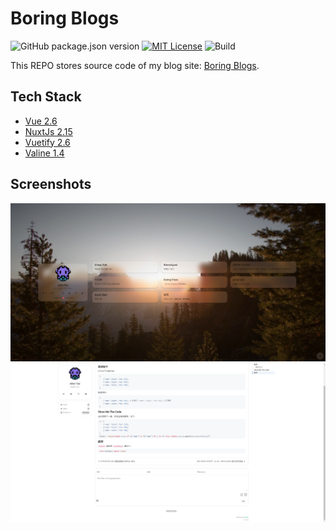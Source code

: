 
# Boring Blogs

![GitHub package.json version](https://img.shields.io/github/package-json/v/boring-plans/boring-blogs?color=red)
[![MIT License](https://img.shields.io/apm/l/atomic-design-ui.svg?color=blue)](https://choosealicense.com/licenses/mit/)
![Build](https://img.shields.io/github/workflow/status/boring-plans/boring-blogs/cd/main)

This REPO stores source code of my blog site: [Boring Blogs](https://boring-plans.github.io/boring-blogs/).


## Tech Stack

- [Vue 2.6](https://v2.vuejs.org/)
- [NuxtJs 2.15](https://nuxtjs.org/)
- [Vuetify 2.6](https://vuetifyjs.com/)
- [Valine 1.4](https://valine.js.org/)



## Screenshots

![App Screenshot](/static/Snipaste_2022-06-23_17-07-59.png)
![App Screenshot](/static/Snipaste_2022-06-23_17-12-42.png)


